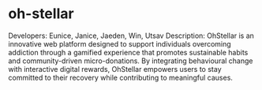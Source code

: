 # oh-stellar
Developers: Eunice, Janice, Jaeden, Win, Utsav
Description: OhStellar is an innovative web platform designed to support individuals overcoming addiction through a gamified experience that promotes sustainable habits and community-driven micro-donations. By integrating behavioural change with interactive digital rewards, OhStellar empowers users to stay committed to their recovery while contributing to meaningful causes.
